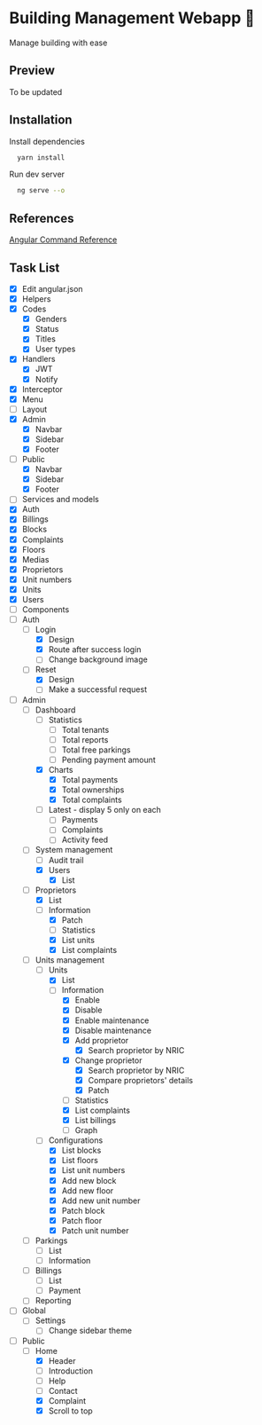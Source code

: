 # Building Management Webapp 🏢

Manage building with ease

## Preview

To be updated

## Installation

Install dependencies

```bash
  yarn install
```

Run dev server

```bash
  ng serve --o
```

## References

[Angular Command Reference](https://angular.io/cli)

## Task List
- [x] Edit angular.json
- [x] Helpers
- [x] Codes
	- [x] Genders
	- [x] Status
	- [x] Titles
	- [x] User types
- [x] Handlers
	- [x] JWT
	- [x] Notify
- [x] Interceptor
- [x] Menu
- [ ] Layout
- [x] Admin
	- [x] Navbar
	- [x] Sidebar
	- [x] Footer
- [ ] Public
	- [x] Navbar
	- [x] Sidebar
	- [x] Footer
- [ ] Services and models
- [x] Auth
- [x] Billings
- [x] Blocks
- [x] Complaints
- [x] Floors
- [x] Medias
- [x] Proprietors
- [x] Unit numbers
- [x] Units
- [x] Users
- [ ] Components
- [ ] Auth
	- [ ] Login
		- [x] Design
		- [x] Route after success login
		- [ ] Change background image
	- [ ] Reset
		- [x] Design
		- [ ] Make a successful request
- [ ] Admin
	- [ ] Dashboard
		- [ ] Statistics
			- [ ] Total tenants
			- [ ] Total reports
			- [ ] Total free parkings
			- [ ] Pending payment amount
		- [x] Charts
			- [x] Total payments
			- [x] Total ownerships
			- [x] Total complaints
		- [ ] Latest - display 5 only on each 
			- [ ] Payments
			- [ ] Complaints
			- [ ] Activity feed
		
	- [ ] System management
		- [ ] Audit trail
		- [x] Users
			- [x] List
	- [ ] Proprietors
		- [x] List
		- [ ] Information
			- [x] Patch
			- [ ] Statistics
			- [x] List units
			- [x] List complaints
	- [ ] Units management
		- [ ] Units
			- [x] List
			- [ ] Information
				- [x] Enable
				- [x] Disable
				- [x] Enable maintenance
				- [x] Disable maintenance
				- [x] Add proprietor
					- [x] Search proprietor by NRIC
				- [x] Change proprietor
					- [x] Search proprietor by NRIC
					- [x] Compare proprietors' details
					- [x] Patch
				- [ ] Statistics
				- [x] List complaints
				- [x] List billings
				- [ ] Graph
		- [ ] Configurations
			- [x] List blocks
			- [x] List floors
			- [x] List unit numbers
			- [x] Add new block
			- [x] Add new floor
			- [x] Add new unit number
			- [x] Patch block
			- [x] Patch floor
			- [x] Patch unit number
	- [ ] Parkings
		- [ ] List
		- [ ] Information
	- [ ] Billings
		- [ ] List
		- [ ] Payment
	- [ ] Reporting
- [ ] Global
	- [ ] Settings
		- [ ] Change sidebar theme
- [ ] Public
	- [ ] Home
		- [x] Header
		- [ ] Introduction
		- [ ] Help
		- [ ] Contact
		- [x] Complaint
		- [x] Scroll to top